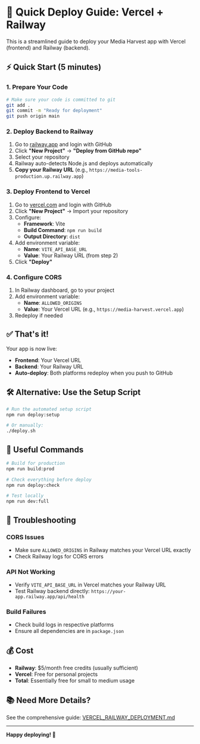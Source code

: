 # 🚀 Quick Deploy Guide: Vercel + Railway

This is a streamlined guide to deploy your Media Harvest app with Vercel (frontend) and Railway (backend).

## ⚡ Quick Start (5 minutes)

### 1. Prepare Your Code
```bash
# Make sure your code is committed to git
git add .
git commit -m "Ready for deployment"
git push origin main
```

### 2. Deploy Backend to Railway
1. Go to [railway.app](https://railway.app) and login with GitHub
2. Click **"New Project"** → **"Deploy from GitHub repo"**
3. Select your repository
4. Railway auto-detects Node.js and deploys automatically
5. **Copy your Railway URL** (e.g., `https://media-tools-production.up.railway.app`)

### 3. Deploy Frontend to Vercel
1. Go to [vercel.com](https://vercel.com) and login with GitHub
2. Click **"New Project"** → Import your repository
3. Configure:
   - **Framework**: Vite
   - **Build Command**: `npm run build`
   - **Output Directory**: `dist`
4. Add environment variable:
   - **Name**: `VITE_API_BASE_URL`
   - **Value**: Your Railway URL (from step 2)
5. Click **"Deploy"**

### 4. Configure CORS
1. In Railway dashboard, go to your project
2. Add environment variable:
   - **Name**: `ALLOWED_ORIGINS`
   - **Value**: Your Vercel URL (e.g., `https://media-harvest.vercel.app`)
3. Redeploy if needed

## ✅ That's it!

Your app is now live:
- **Frontend**: Your Vercel URL
- **Backend**: Your Railway URL
- **Auto-deploy**: Both platforms redeploy when you push to GitHub

## 🛠️ Alternative: Use the Setup Script

```bash
# Run the automated setup script
npm run deploy:setup

# Or manually:
./deploy.sh
```

## 🔧 Useful Commands

```bash
# Build for production
npm run build:prod

# Check everything before deploy
npm run deploy:check

# Test locally
npm run dev:full
```

## 🐛 Troubleshooting

### CORS Issues
- Make sure `ALLOWED_ORIGINS` in Railway matches your Vercel URL exactly
- Check Railway logs for CORS errors

### API Not Working
- Verify `VITE_API_BASE_URL` in Vercel matches your Railway URL
- Test Railway backend directly: `https://your-app.railway.app/api/health`

### Build Failures
- Check build logs in respective platforms
- Ensure all dependencies are in `package.json`

## 💰 Cost

- **Railway**: $5/month free credits (usually sufficient)
- **Vercel**: Free for personal projects
- **Total**: Essentially free for small to medium usage

## 📚 Need More Details?

See the comprehensive guide: [VERCEL_RAILWAY_DEPLOYMENT.md](./VERCEL_RAILWAY_DEPLOYMENT.md)

---

**Happy deploying! 🎉**